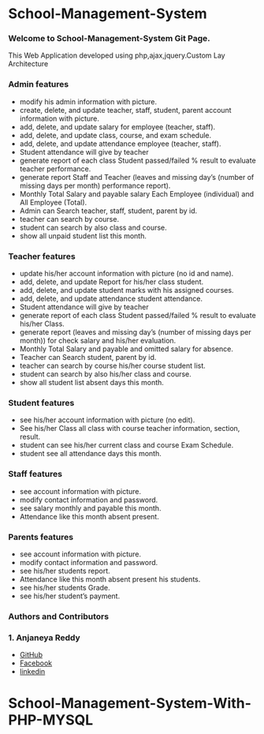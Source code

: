 # School-Management-System
### Welcome to School-Management-System Git Page.
This Web Application developed using php,ajax,jquery.Custom Lay Architecture

### Admin features
* modify his admin  information with picture.
* create, delete, and update teacher, staff, student, parent account information with picture.
* add, delete, and update salary for employee (teacher, staff).
* add, delete, and update class, course, and exam schedule.
* add, delete, and update attendance employee (teacher, staff).
* Student attendance will give by teacher
* generate report of each class Student passed/failed % result to evaluate teacher performance.
* generate report Staff and Teacher (leaves and missing day’s (number of missing days per month) performance report).
* Monthly Total Salary and payable salary Each Employee (individual) and All Employee (Total).
* Admin can Search teacher, staff, student, parent by id.
* teacher can search by course.
* student can search by also class and course.
* show all unpaid student list this month.

### Teacher features
* update his/her account information with picture (no id and name).
* add, delete, and update Report for his/her class student.
* add, delete, and update student marks with his assigned courses.
* add, delete, and update attendance student attendance.
* Student attendance will give by teacher
* generate report of each class Student passed/failed % result to evaluate his/her Class.
* generate report (leaves and missing day’s (number of missing days per month)) for check salary and his/her evaluation.
* Monthly Total Salary and payable and omitted salary for absence.
* Teacher can Search student, parent by id.
* teacher can search by course his/her course student list.
* student can search by also his/her class and course.
* show all student list absent days this month.

### Student features
* see his/her account information with picture (no edit).
* See his/her Class all class with course teacher information, section, result.
* student can see  his/her  current class and course Exam Schedule.
* student see all attendance  days this month.

### Staff features
* see account information with picture.
* modify contact information and password.
* see salary monthly and payable this month.
* Attendance like this month absent present.

### Parents features
* see account information with picture.
* modify contact information and password.
* see his/her students report.
* Attendance like this month absent present his students.
* see his/her students Grade.
* see his/her student’s payment.

### Authors and Contributors

### 1. Anjaneya Reddy
* [GitHub](https://github.com/anjaneyareddy) 
* [Facebook](https://facebook.com/anjaneyareddy.ch) 
* [linkedin](https://www.linkedin.com/in/anjaneyareddy/) 

# School-Management-System-With-PHP-MYSQL
